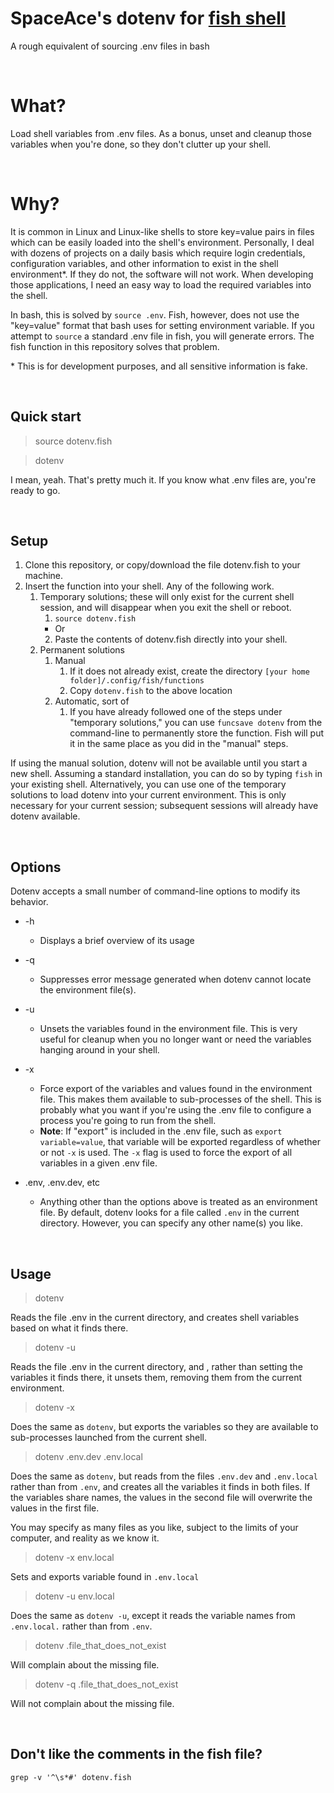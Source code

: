 # SpaceAce's dotenv for [fish shell](https://fishshell.com/)
A rough equivalent of sourcing .env files in bash

&nbsp;

# What?
Load shell variables from .env files. As a bonus, unset and cleanup those variables when you're done, so they don't clutter up your shell.

&nbsp;

# Why?
It is common in Linux and Linux-like shells to store key=value pairs in files which can be easily loaded into the shell's environment. Personally, I deal with dozens of projects on a daily basis which require login credentials, configuration variables, and other information to exist in the shell environment\*. If they do not, the software will not work. When developing those applications, I need an easy way to load the required variables into the shell.

In bash, this is solved by `source .env`. Fish, however, does not use the "key=value" format that bash uses for setting environment variable. If you attempt to `source` a standard .env file in fish, you will generate errors. The fish function in this repository solves that problem.

\* This is for development purposes, and all sensitive information is fake.

&nbsp;

## Quick start
> source dotenv.fish

> dotenv

I mean, yeah. That's pretty much it. If you know what .env files are, you're ready to go.

&nbsp;

## Setup
1) Clone this repository, or copy/download the file dotenv.fish to your machine.
2) Insert the function into your shell. Any of the following work.
    1) Temporary solutions; these will only exist for the current shell session, and will disappear when you exit the shell or reboot.
        1) `source dotenv.fish`
        - Or
        2) Paste the contents of dotenv.fish directly into your shell.
    2) Permanent solutions
        1) Manual
            1) If it does not already exist, create the directory `[your home folder]/.config/fish/functions`
            2) Copy `dotenv.fish` to the above location
        2) Automatic, sort of
            1) If you have already followed one of the steps under "temporary solutions," you can use `funcsave dotenv` from the command-line to permanently store the function. Fish will put it in the same place as you did in the "manual" steps.

If using the manual solution, dotenv will not be available until you start a new shell. Assuming a standard installation, you can do so by typing `fish` in your existing shell. Alternatively, you can use one of the temporary solutions to load dotenv into your current environment. This is only necessary for your current session; subsequent sessions will already have dotenv available.

&nbsp;


## Options
Dotenv accepts a small number of command-line options to modify its behavior.

- -h
    - Displays a brief overview of its usage
- -q
    - Suppresses error message generated when dotenv cannot locate the environment file(s).
- -u
    - Unsets the variables found in the environment file. This is very useful for cleanup when you no longer want or need the variables hanging around in your shell.
- -x
    - Force export of the variables and values found in the environment file. This makes them available to sub-processes of the shell. This is probably what you want if you're using the .env file to configure a process you're going to run from the shell.
    - **Note**: If "export" is included in the .env file, such as `export variable=value`, that variable will be exported regardless of whether or not `-x` is used. The `-x` flag is used to force the export of all variables in a given .env file.
- .env, .env.dev, etc
    - Anything other than the options above is treated as an environment file. By default, dotenv looks for a file called `.env` in the current directory. However, you can specify any other name(s) you like.

    &nbsp;

## Usage
> dotenv

Reads the file .env in the current directory, and creates shell variables based on what it finds there.

> dotenv -u

Reads the file .env in the current directory, and , rather than setting the variables it finds there, it unsets them, removing them from the current environment.

> dotenv -x

Does the same as `dotenv`, but exports the variables so they are available to sub-processes launched from the current shell.

> dotenv .env.dev .env.local

Does the same as `dotenv`, but reads from the files `.env.dev` and `.env.local` rather than from `.env`, and creates all the variables it finds in both files. If the variables share names, the values in the second file will overwrite the values in the first file.

You may specify as many files as you like, subject to the limits of your computer, and reality as we know it.

> dotenv -x env.local

Sets and exports variable found in `.env.local`

> dotenv -u env.local

Does the same as `dotenv -u`, except it reads the variable names from `.env.local.` rather than from `.env`.

> dotenv .file_that_does_not_exist

Will complain about the missing file.

> dotenv -q .file_that_does_not_exist

Will not complain about the missing file.

&nbsp;

## Don't like the comments in the fish file?
`grep -v '^\s*#' dotenv.fish`

&nbsp;